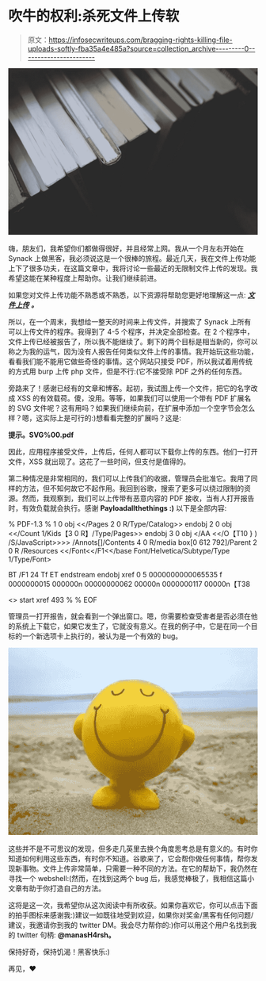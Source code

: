# 吹牛的权利:杀死文件上传软

> 原文：<https://infosecwriteups.com/bragging-rights-killing-file-uploads-softly-fba35a4e485a?source=collection_archive---------0----------------------->

![](img/94f8f1ea129eb9d3711216604d62c558.png)

嗨，朋友们，我希望你们都做得很好，并且经常上网。我从一个月左右开始在 Synack 上做黑客，我必须说这是一个很棒的旅程。最近几天，我在文件上传功能上下了很多功夫，在这篇文章中，我将讨论一些最近的无限制文件上传的发现。我希望这能在某种程度上帮助你。让我们继续前进。

如果您对文件上传功能不熟悉或不熟悉，以下资源将帮助您更好地理解这一点: [***文件上传***](https://portswigger.net/kb/issues/00500980_file-upload-functionality) ***。***

所以，在一个周末，我想给一整天的时间来上传文件，并搜索了 Synack 上所有可以上传文件的程序。我得到了 4-5 个程序，并决定全部检查。在 2 个程序中，文件上传已经被报告了，所以我不能继续了。剩下的两个目标是相当新的，你可以称之为我的运气，因为没有人报告任何类似文件上传的事情。我开始玩这些功能，看看我们能不能用它做些奇怪的事情。这个网站只接受 PDF，所以我试着用传统的方式用 burp 上传 php 文件，但是不行:(它不接受除 PDF 之外的任何东西。

旁路来了！感谢已经有的文章和博客。起初，我试图上传一个文件，把它的名字改成 XSS 的有效载荷。傻，没用。等等，如果我们可以使用一个带有 PDF 扩展名的 SVG 文件呢？这有用吗？如果我们继续向前，在扩展中添加一个空字节会怎么样？嗯，这实际上是可行的:)想看看完整的扩展吗？这是:

**提示。SVG%00.pdf**

因此，应用程序接受文件，上传后，任何人都可以下载你上传的东西。他们一打开文件，XSS 就出现了。这花了一些时间，但支付是值得的。

第二种情况是非常相同的，我们可以上传我们的收据，管理员会批准它。我用了同样的方法，但不知何故它不起作用。我回到谷歌，搜索了更多可以绕过限制的资源。然而，我观察到，我们可以上传带有恶意内容的 PDF 接收，当有人打开报告时，有效负载就会执行。感谢 **Payloadallthethings :)** 以下是全部内容:

% PDF-1.3
% 1 0 obj
<</Pages 2 0 R/Type/Catalog>>
endobj
2 0 obj
<</Count 1/Kids【3 0 R】/Type/Pages>>
endobj
3 0 obj
</AA
<</O【T10
}
)
/S/JavaScript>>>>
/Annots[]/Contents 4 0 R/media box[0 612 792]/Parent 2 0 R
/Resources
<</Font<</F1<</base Font/Helvetica/Subtype/Type 1/Type/Font>

BT
/F1 24 Tf
ET
endstream
endobj
xref
0 5
0000000000065535 f
0000000015 000000n
00000000062 00000n
0000000117 00000n【T38

<root><</root>>
start xref
493
% % EOF

管理员一打开报告，就会看到一个弹出窗口。嗯，你需要检查受害者是否必须在他的系统上下载它，如果它发生了，它就没有意义。在我的例子中，它是在同一个目标的一个新选项卡上执行的，被认为是一个有效的 bug。

![](img/37214e166e1d5f5cccae0d189dd02185.png)

这些并不是不可思议的发现，但多走几英里去换个角度思考总是有意义的。有时你知道如何利用这些东西，有时你不知道。谷歌来了，它会帮你做任何事情，帮你发现新事物。文件上传非常简单，只需要一种不同的方法。在它的帮助下，我仍然在寻找一个 webshell:(然而，在找到这两个 bug 后，我感觉棒极了，我相信这篇小文章有助于你打造自己的方法。

这将是这一次，我希望你从这次阅读中有所收获。如果你喜欢它，你可以点击下面的拍手图标来感谢我:)建议一如既往地受到欢迎，如果你对奖金/黑客有任何问题/建议，我邀请你到我的 twitter DM。我会尽力帮你的:)你可以用这个用户名找到我的 twitter 句柄: **@manasH4rsh。**

保持好奇，保持饥渴！黑客快乐:)

再见，❤
